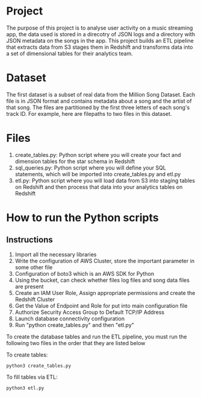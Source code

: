 # Project

The purpose of this project is to analyse user activity on a music streaming app, the data used is stored in a direcotry of JSON logs and a directory with JSON metadata on the songs in the app. This project builds an ETL pipeline that extracts data from S3 stages them in Redshift and transforms data into a set of dimensional tables for their analytics team.

# Dataset

The first dataset is a subset of real data from the Million Song Dataset. Each file is in JSON format and contains metadata about a song and the artist of that song. The files are partitioned by the first three letters of each song's track ID. For example, here are filepaths to two files in this dataset.

# Files 

1. create_tables.py: Python script where you will create your fact and dimension tables for the star schema in Redshift
2. sql_queries.py: Python script where you will define your SQL statements, which will be imported into create_tables.py and etl.py
3. etl.py: Python script where you will load data from S3 into staging tables on Redshift and then process that data into your analytics tables on Redshift

# How to run the Python scripts

## Instructions
1. Import all the necessary libraries
2. Write the configuration of AWS Cluster, store the important parameter in some other file
3. Configuration of boto3 which is an AWS SDK for Python
4. Using the bucket, can check whether files log files and song data files are present
5. Create an IAM User Role, Assign appropriate permissions and create the Redshift Cluster
6. Get the Value of Endpoint and Role for put into main configuration file
7. Authorize Security Access Group to Default TCP/IP Address
8. Launch database connectivity configuration
9. Run "python create_tables.py" and then "etl.py"

To create the database tables and run the ETL pipeline, you must run the following two files in the order that they are listed below

To create tables:
```
python3 create_tables.py
```
To fill tables via ETL:

```
python3 etl.py
```

